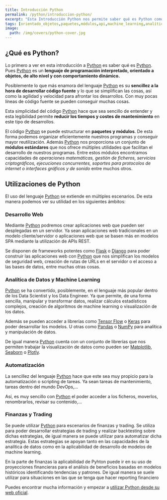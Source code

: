 ```yaml
---
title: Introducción Python
permalink: /python/introduccion-python/
excerpt: "Esta Introducción Python nos permite saber qué es Python como un lenguaje de programación interpretado, orientado a objetos, de alto nivel y con comportamiento dinámico."
tags: [orientado_objetos,paquetes,módulos,api,machine_learning,analítica_datos,automatización]
image:
  path: /img/covers/python-cover.jpg
---
```


## ¿Qué es Python?


Lo primero a ver en esta introducción a [Python](https://www.manualweb.net/python/) es saber qué es [Python](https://www.manualweb.net/python/). Pues [Python](https://www.manualweb.net/python/) es un **lenguaje de programación interpretado, orientado a objetos, de alto nivel y con comportamiento dinámico.**


Posiblemente lo que más enamora del lenguaje [Python](https://www.manualweb.net/python/) es su **sencillez a la hora de desarrollar código fuente** y lo que se simplifican las cosas, así como la agilidad y velocidad para afrontar los desarrollos. Con muy pocas líneas de código fuente se pueden conseguir muchas cosas.


Esta simplicidad del código [Python](https://www.manualweb.net/python/) hace que sea sencillo de entender y esta legibilidad permite **reducir los tiempos y costes de mantenimiento** en este tipo de desarrollos.


El código [Python](https://www.manualweb.net/python/) se puede estructurar en **paquetes y módulos**. De esta forma podemos organizar eficientemente nuestros programas y conseguir mayor reutilización. Además [Python](https://www.manualweb.net/python/) nos proporciona un conjunto de **módulos estándares** que nos ofrece múltiples utilidades que facilitan el desarrollo de nuestros programas. Entre estos módulos encontramos capacidades de _operaciones matemáticas, gestión de ficheros, servicios criptográficos, ejecuciones concurrentes, soportes para protocolos de internet o interfaces gráficos y de sonido_ entre muchos otros. 


## Utilizaciones de Python


El uso del lenguaje [Python](https://www.manualweb.net/python/) se extiende en múltiples escenarios. De esta manera podemos ver su utilidad en los siguientes ámbitos:


### Desarrollo Web


Mediante [Python](https://www.manualweb.net/python/) podremos crear aplicaciones web que pueden ser desplegadas en un servidor. Ya sean aplicaciones web tradicionales en un modelo cliente/servidor o aplicaciones web que se basen más en modelos SPA mediante la utilización de APIs REST. 


Se disponen de frameworks potentes como [Flask](https://manualweb.net/flask/) o [Django](https://www.djangoproject.com/) para poder construir las aplicaciones web con [Python](https://www.manualweb.net/python/) que nos simplifican los modelos de seguridad web, creación de rutas de URLs en el servidor o el acceso a las bases de datos, entre muchas otras cosas.


### Analítica de Datos y Machine Learning


[Python](https://www.manualweb.net/python/) se ha convertido, posiblemente, en el lenguaje más popular dentro de los Data Scientist y los Data Engineer. Ya que permite, de una forma sencilla, manipular y transformar datos, realizar cálculos estadísticos complejos, creación de algoritmos de machine learning o visualización de los datos.


Además se pueden acceder a librerías como [Tensor Flow](https://www.tensorflow.org/) o [Keras](https://keras.io/) para poder desarrollar los modelos. U otras como [Pandas](https://pandas.pydata.org/) o [NumPy](https://numpy.org/) para analítica y manipulación de datos.


De igual manera [Python](https://www.manualweb.net/python/) cuenta con un conjunto de librerías que nos permiten trabajar la visualización de datos como pueden ser [Matplotlib](https://matplotlib.org/), [Seaborn](https://seaborn.pydata.org/) o [Plotly](https://plotly.com/python/).


### Automatización


La sencillez del lenguaje [Python](https://www.manualweb.net/python/) hace que este sea muy propicio para la automatización o scripting de tareas. Ya sean tareas de mantenimiento, tareas dentro del mundo DevOps,… 


Así, es muy sencillo con [Python](https://www.manualweb.net/python/) el poder acceder a los ficheros, moverlos, renombrarlos, revisar su contenido,…


### Finanzas y Trading


Se puede utilizar [Python](https://www.manualweb.net/python/) para escenarios de finanzas y trading. Se utiliza para poder desarrollar estrategias de trading y realizar backtesting sobre dichas estrategias, de igual manera se puede utilizar para automatizar dicha estrategia. Estas estrategias se apoyan tanto en las capacidades de la analítica de datos como en la aplicabilidad de desarrollo de modelos de machine learning.


En la parte de finanzas la aplicabilidad de Pyhton puede ir en su uso de proyecciones financieras para el análisis de beneficios basadas en modelos históricos identificando tendencias y patrones. De igual manera se suele utilizar para situaciones en las que se tenga que hacer reporting financiero


Puedes encontrar mucha información y empezar a [utilizar Python desde su web oficial](https://www.python.org/).

